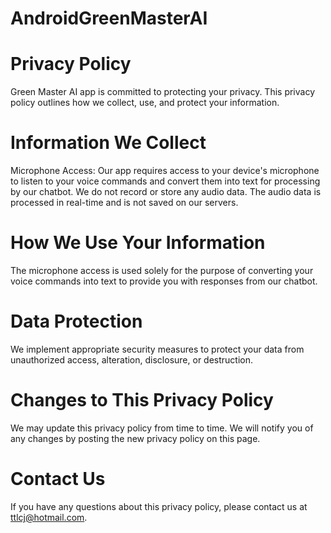 # AndroidGreenMasterAI


# Privacy Policy

Green Master AI app is committed to protecting your privacy. This privacy policy outlines how we collect, use, and protect your information.

# Information We Collect

Microphone Access: Our app requires access to your device's microphone to listen to your voice commands and convert them into text for processing by our chatbot. We do not record or store any audio data. The audio data is processed in real-time and is not saved on our servers.

# How We Use Your Information

The microphone access is used solely for the purpose of converting your voice commands into text to provide you with responses from our chatbot.

# Data Protection

We implement appropriate security measures to protect your data from unauthorized access, alteration, disclosure, or destruction.

# Changes to This Privacy Policy

We may update this privacy policy from time to time. We will notify you of any changes by posting the new privacy policy on this page.

# Contact Us

If you have any questions about this privacy policy, please contact us at ttlcj@hotmail.com.
